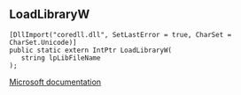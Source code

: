 ## LoadLibraryW

```
[DllImport("coredll.dll", SetLastError = true, CharSet = CharSet.Unicode)]
public static extern IntPtr LoadLibraryW(
   string lpLibFileName
);
```

[Microsoft documentation](https://docs.microsoft.com/en-us/windows/win32/api/libloaderapi/nf-libloaderapi-loadlibraryw)
